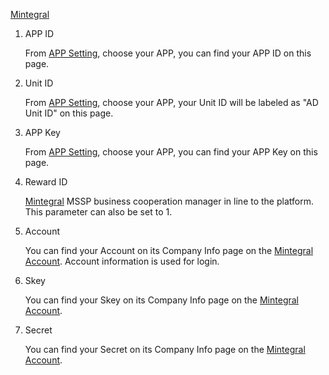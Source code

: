 [Mintegral](https://www.mobvista.com/cn/) 
1.  APP ID

    From [APP Setting](https://developer.oneway.mobi/), choose your APP, you can find your APP ID on this page.

2. Unit ID

   From [APP Setting](https://developer.oneway.mobi/), choose your APP, your Unit ID will be labeled as "AD Unit ID" on this page.

    
3. APP Key

   From [APP Setting](https://developer.oneway.mobi/), choose your APP, you can find your APP Key on this page.
    
4. Reward ID

     [Mintegral](http://mssp.baidu.com/home/developer.html#/account/list) MSSP business cooperation manager in line to the platform. This parameter can also be set to 1.

5. Account

    You can find your Account on its Company Info page on the [Mintegral Account](https://developer.oneway.mobi/). Account information is used for login.
    

6. Skey

     You can find your Skey on its Company Info page on the [Mintegral Account](https://developer.oneway.mobi/).

7. Secret
    
     You can find your Secret on its Company Info page on the [Mintegral Account](https://developer.oneway.mobi/).